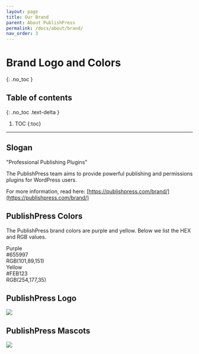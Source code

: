 ```yaml
---
layout: page
title: Our Brand
parent: About PublishPress
permalink: /docs/about/brand/
nav_order: 3
---
```


# Brand Logo and Colors
{: .no_toc }

## Table of contents
{: .no_toc .text-delta }

1. TOC
{:toc}

---
## Slogan

<div class="slogan">"Professional Publishing Plugins"</div>

The PublishPress team aims to provide powerful publishing and permissions plugins for WordPress users.

For more information, read here: [https://publishpress.com/brand/](https://publishpress.com/brand/)

## PublishPress Colors 

The PublishPress brand colors are purple and yellow. Below we list the HEX and RGB values.

<div class="bg-publishpress-purple">
    <div class="color-title">Purple</div>
    <div>#655997</div>
    <div>RGB(101,89,151)</div>
</div>

<div class="bg-publishpress-yellow">
    <div class="color-title">Yellow</div>
    <div>#FEB123</div>
    <div>RGB(254,177,35)</div>
</div>

## PublishPress Logo

<div class="logo-wrapper">
    <img src="https://137842-399165-1-raikfcquaxqncofqfm.stackpathdns.com/wp-content/uploads/2018/08/publishpress-media.png" />
</div>

## PublishPress Mascots

<div class="logo-wrapper">
    <img src="https://137842-399165-1-raikfcquaxqncofqfm.stackpathdns.com/wp-content/uploads/2019/09/1er-design-size-1280x800.png" />
</div>

